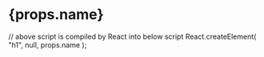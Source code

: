 <h1>{props.name}</h1>
// above script is compiled by React into below script
React.createElement(
  "h1",
  null,
  props.name
);